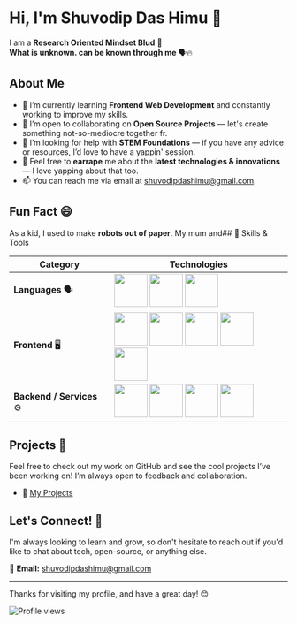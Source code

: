 # Hi, I'm Shuvodip Das Himu 👋   

I am a **Research Oriented Mindset Blud** 🗿  
**What is unknown. can be known through me** 🗣️🔥

## About Me
- 🔭 I’m currently learning **Frontend Web Development** and constantly working to improve my skills.
- 👯 I’m open to collaborating on **Open Source Projects** — let's create something not-so-mediocre together fr.
- 🤝 I’m looking for help with **STEM Foundations** — if you have any advice or resources, I’d love to have a yappin' session.
- 💬 Feel free to **earrape** me about the **latest technologies & innovations** — I love yapping about that too.
- 📫 You can reach me via email at [shuvodipdashimu@gmail.com](mailto:shuvodipdashimu@gmail.com).
<!--- 🌐 All of my projects are available at [my personal website](https://www.shuvodipdashimu.com).-->

## Fun Fact 😄
As a kid, I used to make **robots out of paper**. My mum and## 🚀 Skills & Tools

<div align="center">

| **Category** | **Technologies** |
|--------------|------------------|
| **Languages** 🗣️ | <img src="https://cdn.jsdelivr.net/gh/devicons/devicon/icons/html5/html5-original.svg" width="60" height="60"/> <img src="https://cdn.jsdelivr.net/gh/devicons/devicon/icons/css3/css3-original.svg" width="60" height="60"/> <img src="https://cdn.jsdelivr.net/gh/devicons/devicon/icons/javascript/javascript-original.svg" width="60" height="60"/> |
| **Frontend** 🖥️ | <img src="https://cdn.jsdelivr.net/gh/devicons/devicon/icons/react/react-original.svg" width="60" height="60"/> <img src="https://raw.githubusercontent.com/remix-run/react-router/main/docs/static/ReactRouter.svg?raw=true" width="60" height="60"/> <img src="https://cdn.jsdelivr.net/gh/devicons/devicon/icons/nextjs/nextjs-original.svg" width="60" height="60"/> <img src="https://raw.githubusercontent.com/tailwindlabs/tailwindcss/master/.github/logo-dark.svg?raw=true" width="60" height="60"/> <img src="https://raw.githubusercontent.com/saadeghi/daisyui/master/daisyui-logo.svg?raw=true" width="60" height="60"/> |
| **Backend / Services** ⚙️ | <img src="https://cdn.jsdelivr.net/gh/devicons/devicon/icons/firebase/firebase-plain.svg" width="60" height="60"/> <img src="https://cdn.jsdelivr.net/gh/devicons/devicon/icons/express/express-original.svg" width="60" height="60"/> <img src="https://cdn.jsdelivr.net/gh/devicons/devicon/icons/nodejs/nodejs-original.svg" width="60" height="60"/> <img src="https://cdn.jsdelivr.net/gh/devicons/devicon/icons/mongodb/mongodb-original.svg" width="60" height="60"/> |


</div>

## Projects 🌟
Feel free to check out my work on GitHub and see the cool projects I’ve been working on! I’m always open to feedback and collaboration.

- 🚀 [My Projects](https://github.com/ShuvodipDasHimu)

## Let's Connect! 💬
I'm always looking to learn and grow, so don't hesitate to reach out if you'd like to chat about tech, open-source, or anything else.

📧 **Email:** [shuvodipdashimu@gmail.com](mailto:shuvodipdashimu@gmail.com)

---

Thanks for visiting my profile, and have a great day! 😊  

    
![Profile views](https://komarev.com/ghpvc/?username=ShuvodipDasHimu&color=87CEEB)

